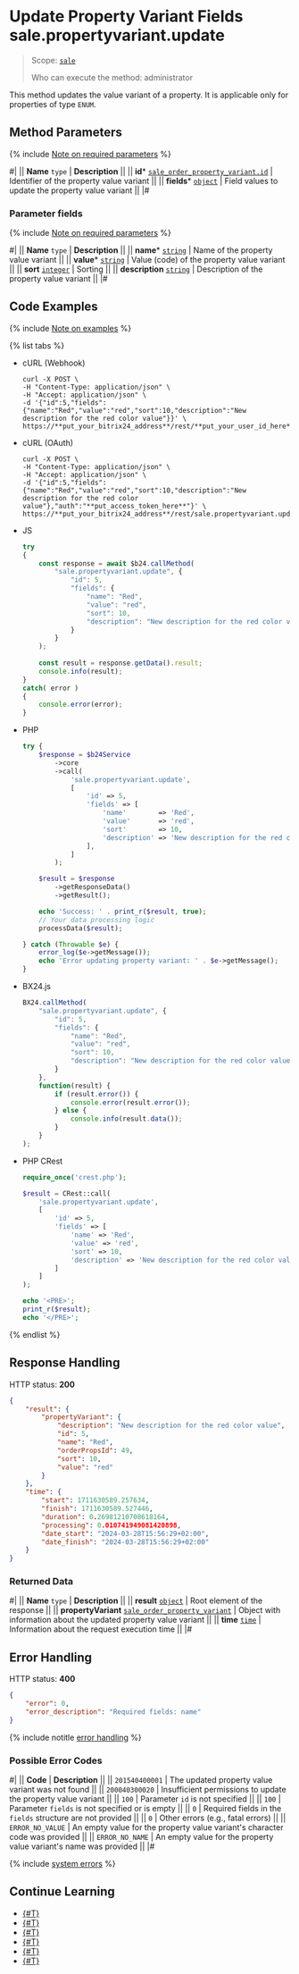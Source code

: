 # Update Property Variant Fields sale.propertyvariant.update

> Scope: [`sale`](../../scopes/permissions.md)
>
> Who can execute the method: administrator

This method updates the value variant of a property. It is applicable only for properties of type `ENUM`.

## Method Parameters

{% include [Note on required parameters](../../../_includes/required.md) %}

#|
|| **Name**
`type` | **Description** ||
|| **id***
[`sale_order_property_variant.id`](../data-types.md) | Identifier of the property value variant ||
|| **fields***
[`object`](../../data-types.md) | Field values to update the property value variant ||
|#

### Parameter fields

{% include [Note on required parameters](../../../_includes/required.md) %}

#|
|| **Name**
`type` | **Description** ||
|| **name***
[`string`](../../data-types.md) | Name of the property value variant ||
|| **value***
[`string`](../../data-types.md) | Value (code) of the property value variant ||
|| **sort**
[`integer`](../../data-types.md) | Sorting ||
|| **description**
[`string`](../../data-types.md) | Description of the property value variant ||
|#

## Code Examples

{% include [Note on examples](../../../_includes/examples.md) %}

{% list tabs %}

- cURL (Webhook)

    ```http
    curl -X POST \
    -H "Content-Type: application/json" \
    -H "Accept: application/json" \
    -d '{"id":5,"fields":{"name":"Red","value":"red","sort":10,"description":"New description for the red color value"}}' \
    https://**put_your_bitrix24_address**/rest/**put_your_user_id_here**/**put_your_webbhook_here**/sale.propertyvariant.update
    ```

- cURL (OAuth)

    ```http
    curl -X POST \
    -H "Content-Type: application/json" \
    -H "Accept: application/json" \
    -d '{"id":5,"fields":{"name":"Red","value":"red","sort":10,"description":"New description for the red color value"},"auth":"**put_access_token_here**"}' \
    https://**put_your_bitrix24_address**/rest/sale.propertyvariant.update
    ```

- JS

    ```js
    try
    {
    	const response = await $b24.callMethod(
    		"sale.propertyvariant.update", {
    			"id": 5,
    			"fields": {
    				"name": "Red",
    				"value": "red",
    				"sort": 10,
    				"description": "New description for the red color value"
    			}
    		}
    	);
    	
    	const result = response.getData().result;
    	console.info(result);
    }
    catch( error )
    {
    	console.error(error);
    }
    ```

- PHP

    ```php
    try {
        $response = $b24Service
            ->core
            ->call(
                'sale.propertyvariant.update',
                [
                    'id' => 5,
                    'fields' => [
                        'name'        => 'Red',
                        'value'       => 'red',
                        'sort'        => 10,
                        'description' => 'New description for the red color value',
                    ],
                ]
            );
    
        $result = $response
            ->getResponseData()
            ->getResult();
    
        echo 'Success: ' . print_r($result, true);
        // Your data processing logic
        processData($result);
    
    } catch (Throwable $e) {
        error_log($e->getMessage());
        echo 'Error updating property variant: ' . $e->getMessage();
    }
    ```

- BX24.js

    ```js
    BX24.callMethod(
        "sale.propertyvariant.update", {
            "id": 5,
            "fields": {
                "name": "Red",
                "value": "red",
                "sort": 10,
                "description": "New description for the red color value"
            }
        },
        function(result) {
            if (result.error()) {
                console.error(result.error());
            } else {
                console.info(result.data());
            }
        }
    );
    ```

- PHP CRest

    ```php
    require_once('crest.php');

    $result = CRest::call(
        'sale.propertyvariant.update',
        [
            'id' => 5,
            'fields' => [
                'name' => 'Red',
                'value' => 'red',
                'sort' => 10,
                'description' => 'New description for the red color value'
            ]
        ]
    );

    echo '<PRE>';
    print_r($result);
    echo '</PRE>';
    ```

{% endlist %}

## Response Handling

HTTP status: **200**

```json
{
    "result": {
        "propertyVariant": {
            "description": "New description for the red color value",
            "id": 5,
            "name": "Red",
            "orderPropsId": 49,
            "sort": 10,
            "value": "red"
        }
    },
    "time": {
        "start": 1711630589.257634,
        "finish": 1711630589.527446,
        "duration": 0.26981210708618164,
        "processing": 0.010741949081420898,
        "date_start": "2024-03-28T15:56:29+02:00",
        "date_finish": "2024-03-28T15:56:29+02:00"
    }
}
```

### Returned Data

#|
|| **Name**
`type` | **Description** ||
|| **result**
[`object`](../../data-types.md) | Root element of the response ||
|| **propertyVariant**
[`sale_order_property_variant`](../data-types.md) | Object with information about the updated property value variant ||
|| **time**
[`time`](../../data-types.md) | Information about the request execution time ||
|#

## Error Handling

HTTP status: **400**

```json
{
    "error": 0,
    "error_description": "Required fields: name"
}
```

{% include notitle [error handling](../../../_includes/error-info.md) %}

### Possible Error Codes

#|
|| **Code** | **Description** ||
|| `201540400001` | The updated property value variant was not found ||
|| `200040300020` | Insufficient permissions to update the property value variant ||
|| `100` | Parameter `id` is not specified ||
|| `100` | Parameter `fields` is not specified or is empty ||
|| `0` | Required fields in the `fields` structure are not provided ||
|| `0` | Other errors (e.g., fatal errors) ||
|| `ERROR_NO_VALUE` | An empty value for the property value variant's character code was provided ||
|| `ERROR_NO_NAME` | An empty value for the property value variant's name was provided ||
|#

{% include [system errors](../../../_includes/system-errors.md) %}

## Continue Learning

- [{#T}](./index.md)
- [{#T}](./sale-property-variant-add.md)
- [{#T}](./sale-property-variant-get.md)
- [{#T}](./sale-property-variant-list.md)
- [{#T}](./sale-property-variant-delete.md)
- [{#T}](./sale-property-variant-get-fields.md)